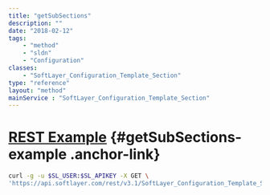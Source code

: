 ```yaml
---
title: "getSubSections"
description: ""
date: "2018-02-12"
tags:
    - "method"
    - "sldn"
    - "Configuration"
classes:
    - "SoftLayer_Configuration_Template_Section"
type: "reference"
layout: "method"
mainService : "SoftLayer_Configuration_Template_Section"
---
```


# [REST Example](#getSubSections-example) <a href="/article/rest/"><i class="fas fa-question"></i></a> {#getSubSections-example .anchor-link} 
```bash
curl -g -u $SL_USER:$SL_APIKEY -X GET \
'https://api.softlayer.com/rest/v3.1/SoftLayer_Configuration_Template_Section/{SoftLayer_Configuration_Template_SectionID}/getSubSections'
```
